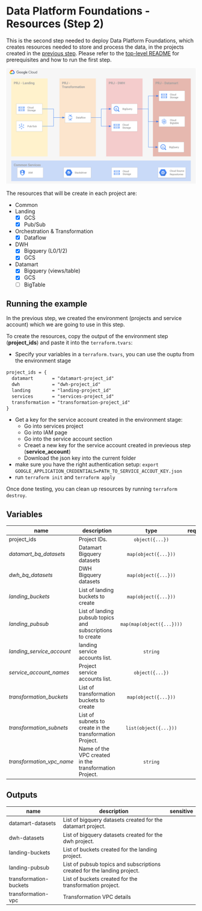 # Data Platform Foundations - Resources (Step 2)

This is the second step needed to deploy Data Platform Foundations, which creates resources needed to store and process the data, in the projects created in the [previous step](./../environment/). Please refer to the [top-level README](../README.md) for prerequisites and how to run the first step.

![Data Foundation -  Phase 2](./diagram.png "High-level diagram")

The resources that will be create in each project are:

- Common
- Landing
  - [x] GCS
  - [x] Pub/Sub
- Orchestration & Transformation
  - [x] Dataflow
- DWH
  - [x] Bigquery (L0/1/2)
  - [x] GCS
- Datamart
  - [x] Bigquery (views/table)
  - [x] GCS
  - [ ] BigTable

## Running the example

In the previous step, we created the environment (projects and service account) which we are going to use in this step.

To create the resources, copy the output of the environment step (**project_ids**) and paste it into the `terraform.tvars`:

- Specify your variables in a `terraform.tvars`, you can use the ouptu from the environment stage

```tfm
project_ids = {
  datamart       = "datamart-project_id"
  dwh            = "dwh-project_id"
  landing        = "landing-project_id"
  services       = "services-project_id"
  transformation = "transformation-project_id"
}
```

- Get a key for the service account created in the environment stage:
  - Go into services project
  - Go into IAM page
  - Go into the service account section
  - Creaet a new key for the service account created in previeous step (**service_account**)
  - Download the json key into the current folder
- make sure you have the right authentication setup: `export GOOGLE_APPLICATION_CREDENTIALS=PATH_TO_SERVICE_ACCOUT_KEY.json`
- run `terraform init` and `terraform apply`

Once done testing, you can clean up resources by running `terraform destroy`.

<!-- BEGIN TFDOC -->
## Variables

| name | description | type | required | default |
|---|---|:---: |:---:|:---:|
| project_ids | Project IDs. | <code title="object&#40;&#123;&#10;datamart       &#61; string&#10;dwh            &#61; string&#10;landing        &#61; string&#10;services       &#61; string&#10;transformation &#61; string&#10;&#125;&#41;">object({...})</code> | ✓ |  |
| *datamart_bq_datasets* | Datamart Bigquery datasets | <code title="map&#40;object&#40;&#123;&#10;iam      &#61; map&#40;list&#40;string&#41;&#41;&#10;location &#61; string&#10;&#125;&#41;&#41;">map(object({...}))</code> |  | <code title="&#123;&#10;bq_datamart_dataset &#61; &#123;&#10;location &#61; &#34;EU&#34;&#10;iam &#61; &#123;&#10;&#125;&#10;&#125;&#10;&#125;">...</code> |
| *dwh_bq_datasets* | DWH Bigquery datasets | <code title="map&#40;object&#40;&#123;&#10;location &#61; string&#10;iam      &#61; map&#40;list&#40;string&#41;&#41;&#10;&#125;&#41;&#41;">map(object({...}))</code> |  | <code title="&#123;&#10;bq_raw_dataset &#61; &#123;&#10;iam      &#61; &#123;&#125;&#10;location &#61; &#34;EU&#34;&#10;&#125;&#10;&#125;">...</code> |
| *landing_buckets* | List of landing buckets to create | <code title="map&#40;object&#40;&#123;&#10;location &#61; string&#10;name     &#61; string&#10;&#125;&#41;&#41;">map(object({...}))</code> |  | <code title="&#123;&#10;raw-data &#61; &#123;&#10;location &#61; &#34;EU&#34;&#10;name     &#61; &#34;raw-data&#34;&#10;&#125;&#10;data-schema &#61; &#123;&#10;location &#61; &#34;EU&#34;&#10;name     &#61; &#34;data-schema&#34;&#10;&#125;&#10;&#125;">...</code> |
| *landing_pubsub* | List of landing pubsub topics and subscriptions to create | <code title="map&#40;map&#40;object&#40;&#123;&#10;iam    &#61; map&#40;list&#40;string&#41;&#41;&#10;labels &#61; map&#40;string&#41;&#10;options &#61; object&#40;&#123;&#10;ack_deadline_seconds       &#61; number&#10;message_retention_duration &#61; number&#10;retain_acked_messages      &#61; bool&#10;expiration_policy_ttl      &#61; number&#10;&#125;&#41;&#10;&#125;&#41;&#41;&#41;">map(map(object({...})))</code> |  | <code title="&#123;&#10;landing-1 &#61; &#123;&#10;sub1 &#61; &#123;&#10;iam &#61; &#123;&#10;&#125;&#10;labels  &#61; &#123;&#125;&#10;options &#61; null&#10;&#125;&#10;sub2 &#61; &#123;&#10;iam     &#61; &#123;&#125;&#10;labels  &#61; &#123;&#125;,&#10;options &#61; null&#10;&#125;,&#10;&#125;&#10;&#125;">...</code> |
| *landing_service_account* | landing service accounts list. | <code title="">string</code> |  | <code title="">sa-landing</code> |
| *service_account_names* | Project service accounts list. | <code title="object&#40;&#123;&#10;datamart       &#61; string&#10;dwh            &#61; string&#10;landing        &#61; string&#10;services       &#61; string&#10;transformation &#61; string&#10;&#125;&#41;">object({...})</code> |  | <code title="&#123;&#10;datamart       &#61; &#34;sa-datamart&#34;&#10;dwh            &#61; &#34;sa-datawh&#34;&#10;landing        &#61; &#34;sa-landing&#34;&#10;services       &#61; &#34;sa-services&#34;&#10;transformation &#61; &#34;sa-transformation&#34;&#10;&#125;">...</code> |
| *transformation_buckets* | List of transformation buckets to create | <code title="map&#40;object&#40;&#123;&#10;location &#61; string&#10;name     &#61; string&#10;&#125;&#41;&#41;">map(object({...}))</code> |  | <code title="&#123;&#10;temp &#61; &#123;&#10;location &#61; &#34;EU&#34;&#10;name     &#61; &#34;temp&#34;&#10;&#125;,&#10;templates &#61; &#123;&#10;location &#61; &#34;EU&#34;&#10;name     &#61; &#34;templates&#34;&#10;&#125;,&#10;&#125;">...</code> |
| *transformation_subnets* | List of subnets to create in the transformation Project. | <code title="list&#40;object&#40;&#123;&#10;ip_cidr_range      &#61; string&#10;name               &#61; string&#10;region             &#61; string&#10;secondary_ip_range &#61; map&#40;string&#41;&#10;&#125;&#41;&#41;">list(object({...}))</code> |  | <code title="&#91;&#10;&#123;&#10;ip_cidr_range      &#61; &#34;10.1.0.0&#47;20&#34;&#10;name               &#61; &#34;transformation-subnet&#34;&#10;region             &#61; &#34;europe-west3&#34;&#10;secondary_ip_range &#61; &#123;&#125;&#10;&#125;,&#10;&#93;">...</code> |
| *transformation_vpc_name* | Name of the VPC created in the transformation Project. | <code title="">string</code> |  | <code title="">transformation-vpc</code> |

## Outputs

| name | description | sensitive |
|---|---|:---:|
| datamart-datasets | List of bigquery datasets created for the datamart project. |  |
| dwh-datasets | List of bigquery datasets created for the dwh project. |  |
| landing-buckets | List of buckets created for the landing project. |  |
| landing-pubsub | List of pubsub topics and subscriptions created for the landing project. |  |
| transformation-buckets | List of buckets created for the transformation project. |  |
| transformation-vpc | Transformation VPC details |  |
<!-- END TFDOC -->
